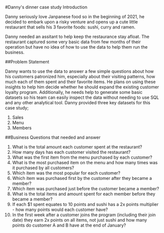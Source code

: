 #Danny's dinner case study Introduction

Danny seriously love Janpanese food so in the beginning of 2021, he decided to embark upon a risky venture and opens
up a cute little restaurant that sells his 3 favorite foods: sushi, curry and ramen.

Danny needed an assitant to help keep the restaurance stay afloat. The restaurant captured some very basic data from
few months of their operation but have no idea of how to use the data to help them run the business.

##Problem Statement

Danny wants to use the data to answer a few simple questions about how his customers patronized him, especially about
their visiting patterns, how much each of them spent and their favorite items.
He plans on using these insights to help him decide whether he should expand the existing customer loyalty program.
Additionally, he needs help to generate some basic datasets so his team can easily inspect the data without needing to use
SQL and any other analytical tool.
Danny provided three key datasets for this case study;
1. Sales
2. Menu
3. Members

##Business Questions that needed and answer

1. What is the total amount each customer spent at the restaurant?
2. How many days has each customer visited the restaurant?
3. What was the first item from the menu purchased by each customer?
4. What is the most purchased item on the menu and how many times was it purchased by all customers?
5. Which item was the most popular for each customer?
6. Which item was purchased first by the customer after they became a member?
7. Which item was purchased just before the customer became a member?
8. What is the total items and amount spent for each member before they became a member?
9. If each $1 spent equates to 10 points and sushi has a 2x points multiplier - how many points would each customer have?
10. In the first week after a customer joins the program (including their join date) they earn 2x points on all items,
not just sushi and how many points do customer A and B have at the end of January?
